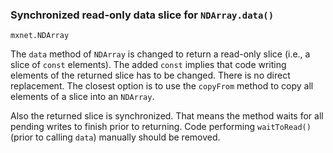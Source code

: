 ### Synchronized read-only data slice for `NDArray.data()`

`mxnet.NDArray`

The `data` method of `NDArray` is changed to return a read-only slice (i.e., a
slice of `const` elements). The added `const` implies that code writing
elements of the returned slice has to be changed. There is no direct
replacement. The closest option is to use the `copyFrom` method to copy all
elements of a slice into an `NDArray`.

Also the returned slice is synchronized. That means the method waits for all
pending writes to finish prior to returning. Code performing `waitToRead()`
(prior to calling `data`) manually should be removed.
